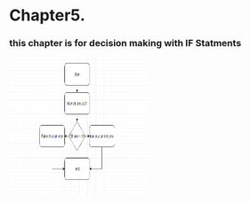 # Chapter5.
<h3>this chapter is for decision making with IF Statments</h3>
<img src="age.PNG" height="250" width="250" alt="flowchart for age program">
